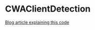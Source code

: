 # CWAClientDetection
[Blog article explaining this code](https://blog.j81.nl/2024/08/28/citrix-workspaceapp-update-script/)
